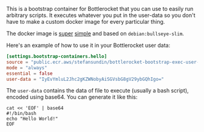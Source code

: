 This is a bootstrap container for Bottlerocket that you can use to easily run arbitrary scripts. It executes whatever you put in the user-data so you don't have to make a custom docker image for every particular thing.

The docker image is [super](Dockerfile) [simple](main.sh) and based on `debian:bullseye-slim`.

Here's an example of how to use it in your Bottlerocket user data:

```toml
[settings.bootstrap-containers.hello]
source = "public.ecr.aws/stefansundin/bottlerocket-bootstrap-exec-user-data:latest"
mode = "always"
essential = false
user-data = "IyEvYmluL2Jhc2gKZWNobyAiSGVsbG8gV29ybGQhIgo="
```

The `user-data` contains the data of file to execute (usually a bash script), encoded using base64. You can generate it like this:

```shell
cat << 'EOF' | base64
#!/bin/bash
echo "Hello World!"
EOF
```

